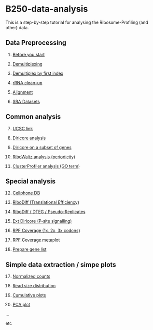# B250-data-analysis
This is a step-by-step tutorial for analysing the Ribosome-Profiling (and other) data.

## Data Preprocessing

1. [Before you start](docs/0_before_you_start.md)

2. [Demultiplexing](docs/1_demultiplex.md)

3. [Demultiplex by first index](docs/1_demultiplex_by_first_index.md)

4. [rRNA clean-up](docs/2_rRNA_cleanup.md)

5. [Alignment](docs/3_align.md)

6. [SRA Datasets](docs/14_sra.md)

## Common analysis

7. [UCSC link](docs/4_ucsc_link.md)

8. [Diricore analysis](docs/5_diricore.md)

9. [Diricore on a subset of genes](/docs/5_diricore_subset.md)

10. [RiboWaltz analysis (periodicity)](docs/6_ribowaltz.md)

11. [ClusterProfiler analysis (GO term)](docs/7_cluster_profiler.md)

## Special analysis

12. [Cellphone DB](docs/8_cellphonedb.md)

13. [RiboDiff (Translational Efficiency)](docs/10_ribodiff.md) 

14. [RiboDiff / DTEG / Pseudo-Replicates](docs/18_ribodiff_dteg.md)

14. [Ext Diricore (P-site signalling)](docs/12_ext_diricore.md)

15. [RPF Coverage (1x, 2x, 3x codons)](docs/15_rpf_coverage.md)

16. [RPF Coverage metaplot](docs/17_rpf_coverage_metaplot.md)

17. [Prepare gene list](docs/17_gene_list.md)


## Simple data extraction / simpe plots

17. [Normalized counts](docs/9_normalized_counts.md)

18. [Read size distribution](docs/11_size_distribution.md)

19. [Cumulative plots](docs/13_cumulative_plots.md)

20. [PCA plot](docs/16_pca.md)

...

etc
